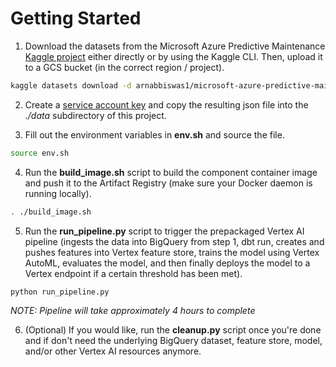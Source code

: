 # Getting Started

1. Download the datasets from the Microsoft Azure Predictive Maintenance [Kaggle project](https://www.kaggle.com/datasets/arnabbiswas1/microsoft-azure-predictive-maintenance) either directly or by using the Kaggle CLI. Then, upload it to a GCS bucket (in the correct region / project).

```sh 
kaggle datasets download -d arnabbiswas1/microsoft-azure-predictive-maintenance
```

2. Create a [service account key](https://cloud.google.com/iam/docs/creating-managing-service-account-keys#iam-service-account-keys-create-console) and copy the resulting json file into the *./data* subdirectory of this project.

3. Fill out the environment variables in **env.sh** and source the file. 

```sh 
source env.sh
```

4. Run the **build_image.sh** script to build the component container image and push it to the Artifact Registry (make sure your Docker daemon is running locally).

```sh
. ./build_image.sh
```

5. Run the **run_pipeline.py** script to trigger the prepackaged Vertex AI pipeline (ingests the data into BigQuery from step 1, dbt run, creates and pushes features into Vertex feature store, trains the model using Vertex AutoML, evaluates the model, and then finally deploys the model to a Vertex endpoint if a certain threshold has been met).

```sh
python run_pipeline.py
```

*NOTE: Pipeline will take approximately 4 hours to complete*

6. (Optional) If you would like, run the **cleanup.py** script once you're done and if don't need the underlying BigQuery dataset, feature store, model, and/or other Vertex AI resources anymore.
